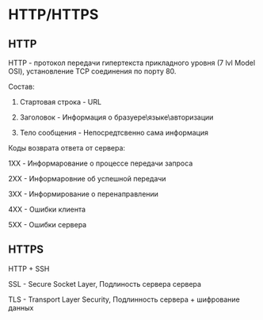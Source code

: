 # HTTP/HTTPS

## HTTP

HTTP - протокол передачи гипертекста прикладного уровня (7 lvl Model OSI), установление TCP соединения по порту 80.

Состав:

1. Стартовая строка - URL

2.  Заголовок - Информация о бразуере\языке\авторизации

3. Тело сообщения - Непосредтсвенно сама информация



Коды возврата ответа от сервера:

1XX - Информарование о процессе передачи запроса

2ХХ - Информаровние об успешной передачи

3ХХ - Информирование о перенаправлении

4ХХ - Ошибки клиента

5ХХ - Ошибки сервера



## HTTPS

HTTP + SSH

SSL - Secure Socket Layer, Подлиность сервера сервера

TLS - Transport Layer Security, Подлинность сервера + шифрование данных 


